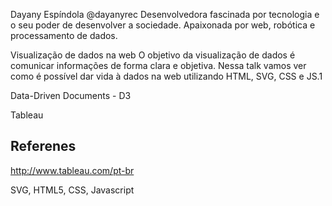 Dayany Espíndola
@dayanyrec
Desenvolvedora fascinada por tecnologia e o seu poder de desenvolver a sociedade. Apaixonada por web, robótica e processamento de dados.

Visualização de dados na web
O objetivo da visualização de dados é comunicar informações de forma clara e objetiva. Nessa talk vamos ver como é possível dar vida à dados na web utilizando HTML, SVG, CSS e JS.1

Data-Driven Documents - D3

Tableau

## Referenes
http://www.tableau.com/pt-br

SVG, HTML5, CSS, Javascript